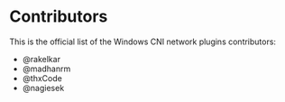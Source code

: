 # Contributors
This is the official list of the Windows CNI network plugins contributors:
 - @rakelkar
 - @madhanrm
 - @thxCode
 - @nagiesek